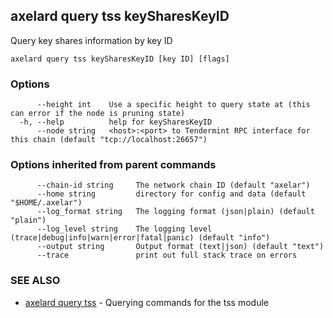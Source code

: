 ## axelard query tss keySharesKeyID

Query key shares information by key ID

```
axelard query tss keySharesKeyID [key ID] [flags]
```

### Options

```
      --height int    Use a specific height to query state at (this can error if the node is pruning state)
  -h, --help          help for keySharesKeyID
      --node string   <host>:<port> to Tendermint RPC interface for this chain (default "tcp://localhost:26657")
```

### Options inherited from parent commands

```
      --chain-id string     The network chain ID (default "axelar")
      --home string         directory for config and data (default "$HOME/.axelar")
      --log_format string   The logging format (json|plain) (default "plain")
      --log_level string    The logging level (trace|debug|info|warn|error|fatal|panic) (default "info")
      --output string       Output format (text|json) (default "text")
      --trace               print out full stack trace on errors
```

### SEE ALSO

- [axelard query tss](axelard_query_tss.md)	 - Querying commands for the tss module
